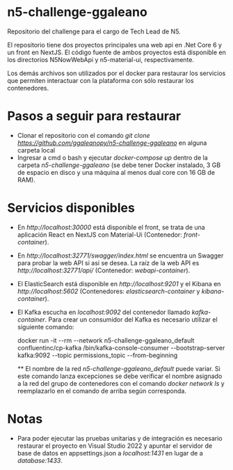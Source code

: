 # n5-challenge-ggaleano
Repositorio del challenge para el cargo de Tech Lead de N5.

El repositorio tiene dos proyectos principales una web api en .Net Core 6 y un front en NextJS. El código fuente de ambos proyectos está disponible en los directorios N5NowWebApi y n5-material-ui, respectivamente.

Los demás archivos son utilizados por el docker para restaurar los servicios que permiten interactuar con la plataforma con sólo restaurar los contenedores. 

# Pasos a seguir para restaurar

- Clonar el repositorio con el comando *git clone https://github.com/ggaleanopy/n5-challenge-ggaleano* en alguna carpeta local
- Ingresar a cmd o bash y ejecutar *docker-compose up* dentro de la carpeta *n5-challenge-ggaleano* (se debe tener Docker instalado, 3 GB de espacio en disco y una máquina al menos dual core con 16 GB de RAM).

# Servicios disponibles

- En *http://localhost:30000* está disponible el front, se trata de una aplicación React en NextJS con Material-Ui (Contenedor: *front-container*).
- En *http://localhost:32771/swagger/index.html* se encuentra un Swagger para probar la web API si así se desea. La raíz de la web API es *http://localhost:32771/api/* (Contenedor: *webapi-container*).
- El ElasticSearch está disponible en *http://localhost:9201* y el Kibana en *http://localhost:5602* (Contenedores: *elasticsearch-container* y *kibana-container*).
- El Kafka escucha en *localhost:9092* del contenedor llamado *kafka-container*. Para crear un consumidor del Kafka es necesario utilizar el siguiente comando:

    docker run -it --rm --network n5-challenge-ggaleano_default confluentinc/cp-kafka /bin/kafka-console-consumer --bootstrap-server kafka:9092 --topic permissions_topic --from-beginning

  ** El nombre de la red *n5-challenge-ggaleano_default* puede variar. Si este comando lanza excepciones se debe verificar el nombre asignado a la red del grupo de contenedores con el comando *docker network ls* y reemplazarlo en el comando de arriba según corresponda.

# Notas

- Para poder ejecutar las pruebas unitarias y de integración es necesario restaurar el proyecto en Visual Studio 2022 y apuntar el servidor de base de datos en appsettings.json a *localhost:1431* en lugar de a *database:1433*.
